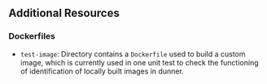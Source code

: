 ## Additional Resources

### Dockerfiles

* `test-image`: Directory contains a `Dockerfile` used to build a custom image, which is currently used in one unit test to check the functioning of identification of locally built images in dunner.
